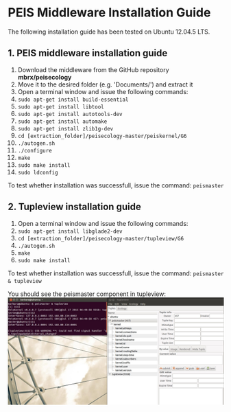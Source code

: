 ﻿# PEIS Middleware Installation Guide
The following installation guide has been tested on Ubuntu 12.04.5 LTS.

## 1. PEIS middleware installation guide
1. Download the middleware from the GitHub repository **mbrx/peisecology**
2. Move it to the desired folder (e.g. 'Documents/') and extract it
3. Open a terminal window and issue the following commands:
4. `sudo apt-get install build-essential`
5. `sudo apt-get install libtool`
6. `sudo apt-get install autotools-dev`
7. `sudo apt-get install automake`
8. `sudo apt-get install zlib1g-dev`
8. `cd [extraction_folder]/peisecology-master/peiskernel/G6`
9. `./autogen.sh`
10. `./configure`
11. `make`
12. `sudo make install`
13. `sudo ldconfig`

To test whether installation was successfull, issue the command:
`peismaster`

## 2. Tupleview installation guide
1. Open a terminal window and issue the following commands:
2. `sudo apt-get install libglade2-dev`
3. `cd [extraction_folder]/peisecology-master/tupleview/G6`
4. `./autogen.sh`
5. `make`
6. `sudo make install`

To test whether installation was successfull, issue the command:
`peismaster & tupleview`

You should see the peismaster component in tupleview:
![](https://github.com/bbbruno/WearAmI/blob/master/images/ss_peismaster_tupleview.jpg)
